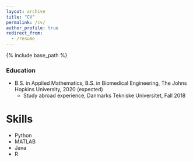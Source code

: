 ```yaml
---
layout: archive
title: "CV"
permalink: /cv/
author_profile: true
redirect_from:
  - /resume
---
```


{% include base_path %}

### Education
* B.S. in Applied Mathematics, B.S. in Biomedical Engineering, The Johns Hopkins University, 2020 (expected)
	* Study abroad experience, Danmarks Tekniske Universitet, Fall 2018


Skills
======
* Python
* MATLAB
* Java
* R

